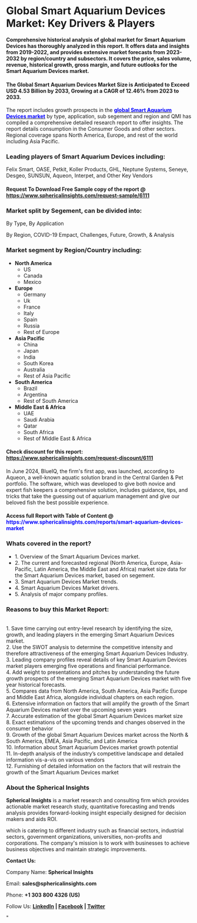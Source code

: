 <h1><strong>Global Smart Aquarium Devices Market: Key Drivers &amp; Players</strong></h1>
<p><strong>Comprehensive historical analysis of global market for Smart Aquarium Devices has thoroughly analyzed in this report. It offers data and insights from 2019-2022, and provides extensive market forecasts from 2023-2032 by region/country and subsectors. It covers the price, sales volume, revenue, historical growth, gross margin, and future outlooks for the Smart Aquarium Devices market.</strong></p>
<h4><strong>The Global Smart Aquarium Devices Market Size is Anticipated to Exceed USD 4.53 Billion by 2033, Growing at a CAGR of 12.46% from 2023 to 2033.</strong></h4>
<p>The report includes growth prospects in the <a href="https://www.sphericalinsights.com/reports/smart-aquarium-devices-market" target="_blank"><span style="color: #0000ff;"><strong>global Smart Aquarium Devices market</strong></span></a> by type, application, sub segement and region and QMI has compiled a comprehensive detailed research report to offer insights. The report details consumption in the Consumer Goods and other sectors. Regional coverage spans North America, Europe, and rest of the world including Asia Pacific.</p>
<h3><strong>Leading players of Smart Aquarium Devices including:</strong></h3>
<p>Felix Smart, OASE, Petkit, Koller Products, GHL, Neptune Systems, Seneye, Desgeo, SUNSUN, Aqueon, Interpet, and Other Key Vendors</p>
<h4>Request To Download Free Sample copy of the report @ <a href="https://www.sphericalinsights.com/request-sample/6111">https://www.sphericalinsights.com/request-sample/6111</a></h4>
<h3><strong>Market split by Segement, can be divided into:</strong></h3>
<p>By Type, By Application</p>
<p>By Region, COVID-19 Empact, Challenges, Future, Growth, &amp; Analysis</p>
<h3><strong>Market segment by Region/Country including:</strong></h3>
<ul>
<li><strong>North America</strong>
<ul>
<li>US</li>
<li>Canada</li>
<li>Mexico</li>
</ul>
</li>
<li><strong>Europe</strong>
<ul>
<li>Germany</li>
<li>Uk</li>
<li>France</li>
<li>Italy</li>
<li>Spain</li>
<li>Russia</li>
<li>Rest of Europe</li>
</ul>
</li>
<li><strong>Asia Pacific</strong>
<ul>
<li>China</li>
<li>Japan</li>
<li>India</li>
<li>South Korea</li>
<li>Australia</li>
<li>Rest of Asia Pacific</li>
</ul>
</li>
<li><strong>South America</strong>
<ul>
<li>Brazil</li>
<li>Argentina</li>
<li>Rest of South America</li>
</ul>
</li>
<li><strong>Middle East &amp; Africa</strong>
<ul>
<li>UAE</li>
<li>Saudi Arabia</li>
<li>Qatar</li>
<li>South Africa</li>
<li>Rest of Middle East &amp; Africa</li>
</ul>
</li>
</ul>
<h4>Check discount for this report: <a href="https://www.sphericalinsights.com/request-discount/6111">https://www.sphericalinsights.com/request-discount/6111</a></h4>
<p>In June 2024,&nbsp;BlueIQ, the firm's first app, was launched, according to Aqueon, a well-known aquatic solution brand in the Central Garden &amp; Pet portfolio. The software, which was developed to give both novice and expert fish keepers a comprehensive solution, includes guidance, tips, and tricks that take the guessing out of aquarium management and give our beloved fish the best possible experience.</p>
<h4>Access full Report with Table of Content @ <span style="color: #0000ff;"><a style="color: #0000ff;">https://www.sphericalinsights.com/reports/smart-aquarium-devices-market</a></span></h4>
<h3><strong>Whats covered in the report?</strong></h3>
<ul>
<li>1. Overview of the Smart Aquarium Devices market.</li>
<li>2. The current and forecasted regional (North America, Europe, Asia-Pacific, Latin America, the Middle East and Africa) market size data for the Smart Aquarium Devices market, based on segement.</li>
<li>3. Smart Aquarium Devices Market trends.</li>
<li>4. Smart Aquarium Devices Market drivers.</li>
<li>5. Analysis of major company profiles.</li>
</ul>
<h3><strong>Reasons to buy this Market Report:</strong></h3>
<p><br /> 1. Save time carrying out entry-level research by identifying the size, growth, and leading players in the emerging Smart Aquarium Devices market.<br /> 2. Use the SWOT analysis to determine the competitive intensity and therefore attractiveness of the emerging Smart Aquarium Devices Industry.<br /> 3. Leading company profiles reveal details of key Smart Aquarium Devices market players emerging five operations and financial performance.<br /> 4. Add weight to presentations and pitches by understanding the future growth prospects of the emerging Smart Aquarium Devices market with five year historical forecasts.<br /> 5. Compares data from North America, South America, Asia Pacific Europe and Middle East Africa, alongside individual chapters on each region.<br /> 6. Extensive information on factors that will amplify the growth of the Smart Aquarium Devices market over the upcoming seven years<br /> 7. Accurate estimation of the global Smart Aquarium Devices market size <br /> 8. Exact estimations of the upcoming trends and changes observed in the consumer behavior <br /> 9. Growth of the global Smart Aquarium Devices market across the North &amp; South America, EMEA, Asia Pacific, and Latin America<br /> 10. Information about Smart Aquarium Devices market growth potential<br /> 11. In-depth analysis of the industry&rsquo;s competitive landscape and detailed information vis-a-vis on various vendors<br /> 12. Furnishing of detailed information on the factors that will restrain the growth of the Smart Aquarium Devices market</p>
<h3><strong>About the Spherical Insights</strong></h3>
<p><strong>Spherical Insights</strong> is a market research and consulting firm which provides actionable market research study, quantitative forecasting and trends analysis provides forward-looking insight especially designed for decision makers and aids ROI.</p>
<p>which is catering to different industry such as financial sectors, industrial sectors, government organizations, universities, non-profits and corporations. The company's mission is to work with businesses to achieve business objectives and maintain strategic improvements.</p>
<p><strong>Contact Us:</strong></p>
<p>Company Name: <strong>Spherical Insights</strong></p>
<p>Email: <strong>sales@sphericalinsights.com</strong></p>
<p>Phone: <strong>+1 303 800 4326 (US)</strong></p>
<p>Follow Us: <strong><a href="https://www.linkedin.com/company/spherical-insight/"><u>LinkedIn</u></a> | <a href="https://www.facebook.com/sphericalinsights22"><u>Facebook</u></a> | <a href="https://twitter.com/SInsights_US"><u>Twitter</u></a></strong></p>
<p>"</p>
